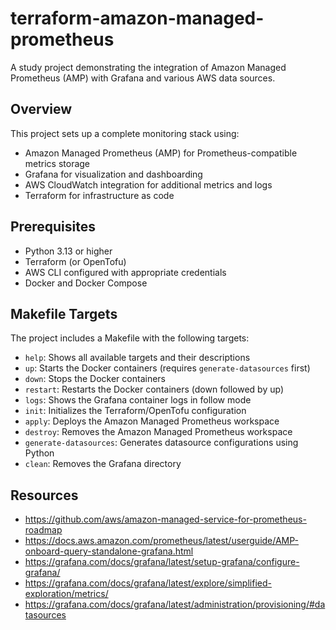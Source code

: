 # terraform-amazon-managed-prometheus
A study project demonstrating the integration of Amazon Managed Prometheus (AMP) with Grafana and various AWS data sources.

## Overview

This project sets up a complete monitoring stack using:
- Amazon Managed Prometheus (AMP) for Prometheus-compatible metrics storage
- Grafana for visualization and dashboarding
- AWS CloudWatch integration for additional metrics and logs
- Terraform for infrastructure as code

## Prerequisites

- Python 3.13 or higher
- Terraform (or OpenTofu)
- AWS CLI configured with appropriate credentials
- Docker and Docker Compose

## Makefile Targets

The project includes a Makefile with the following targets:

- `help`: Shows all available targets and their descriptions
- `up`: Starts the Docker containers (requires `generate-datasources` first)
- `down`: Stops the Docker containers
- `restart`: Restarts the Docker containers (down followed by up)
- `logs`: Shows the Grafana container logs in follow mode
- `init`: Initializes the Terraform/OpenTofu configuration
- `apply`: Deploys the Amazon Managed Prometheus workspace
- `destroy`: Removes the Amazon Managed Prometheus workspace
- `generate-datasources`: Generates datasource configurations using Python
- `clean`: Removes the Grafana directory


## Resources
- https://github.com/aws/amazon-managed-service-for-prometheus-roadmap
- https://docs.aws.amazon.com/prometheus/latest/userguide/AMP-onboard-query-standalone-grafana.html
- https://grafana.com/docs/grafana/latest/setup-grafana/configure-grafana/
- https://grafana.com/docs/grafana/latest/explore/simplified-exploration/metrics/
- https://grafana.com/docs/grafana/latest/administration/provisioning/#datasources
